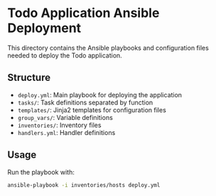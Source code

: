 # Todo Application Ansible Deployment

This directory contains the Ansible playbooks and configuration files needed to deploy the Todo application.

## Structure

- `deploy.yml`: Main playbook for deploying the application
- `tasks/`: Task definitions separated by function
- `templates/`: Jinja2 templates for configuration files
- `group_vars/`: Variable definitions
- `inventories/`: Inventory files
- `handlers.yml`: Handler definitions

## Usage

Run the playbook with:

```bash
ansible-playbook -i inventories/hosts deploy.yml